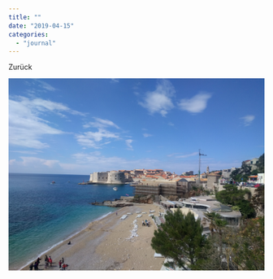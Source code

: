 ```yaml
---
title: ""
date: "2019-04-15"
categories: 
  - "journal"
---
```


Zurück

![](images/09390b16d7.jpg)
